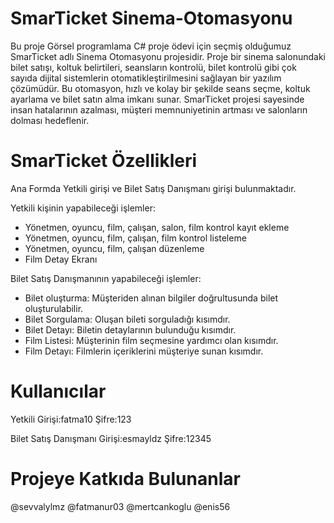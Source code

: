 # SmarTicket Sinema-Otomasyonu
Bu proje Görsel programlama C# proje ödevi için seçmiş olduğumuz SmarTicket adlı Sinema Otomasyonu projesidir. Proje bir sinema salonundaki bilet satışı, koltuk belirtileri, seansların kontrolü, bilet kontrolü  gibi çok sayıda dijital sistemlerin otomatikleştirilmesini sağlayan bir yazılım çözümüdür. Bu otomasyon, hızlı ve kolay bir şekilde seans seçme, koltuk ayarlama ve bilet satın alma imkanı sunar. SmarTicket projesi sayesinde insan hatalarının azalması, müşteri memnuniyetinin artması ve salonların dolması hedeflenir.
# SmarTicket Özellikleri
Ana Formda Yetkili girişi ve Bilet Satış Danışmanı girişi bulunmaktadır.

Yetkili kişinin yapabileceği işlemler:
- Yönetmen, oyuncu, film, çalışan, salon, film kontrol kayıt ekleme
- Yönetmen, oyuncu, film, çalışan, film kontrol listeleme
- Yönetmen, oyuncu, film, çalışan düzenleme
- Film Detay Ekranı

Bilet Satış Danışmanının yapabileceği işlemler:

- Bilet oluşturma: Müşteriden alınan bilgiler doğrultusunda bilet oluşturulabilir.
- Bilet Sorgulama: Oluşan bileti sorguladığı kısımdır.
- Bilet Detayı: Biletin detaylarının bulunduğu kısımdır.
- Film Listesi: Müşterinin film seçmesine yardımcı olan kısımdır.
- Film Detayı: Filmlerin içeriklerini müşteriye sunan kısımdır.

# Kullanıcılar
Yetkili Girişi:fatma10
Şifre:123

Bilet Satış Danışmanı Girişi:esmayldz
Şifre:12345

# Projeye Katkıda Bulunanlar
@sevvalylmz 
@fatmanur03 
@mertcankoglu 
@enis56
